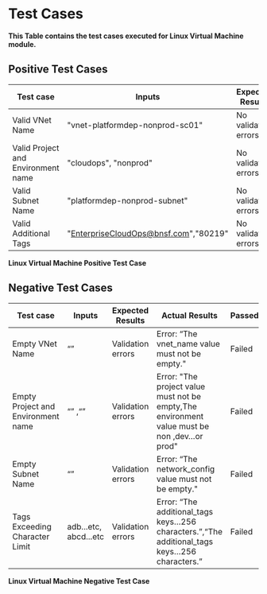  # Test Cases

**This Table contains the test cases executed for Linux Virtual Machine module.**



## Positive Test Cases
|          Test case               |             Inputs                  | Expected Results   |                    Actual Results                          |Passed/Failed|
|----------------------------------|-------------------------------------|--------------------|------------------------------------------------------------|-------------|
|Valid VNet Name                   |   "vnet-platformdep-nonprod-sc01"   |No validation errors|         "vnet-platformdep-nonprod-sc01"                    |Passed       |
|Valid Project and Environment name|       "cloudops", "nonprod"         |No validation errors|                "vm-cloudops-non"                           |Passed       |
|Valid Subnet Name                 |     "platformdep-nonprod-subnet"    |No validation errors|           "platformdep-nonprod-subnet"                     |Passed       |
|Valid Additional Tags             |"EnterpriseCloudOps@bnsf.com","80219"|No validation errors|"Owner"= "EnterpriseCloudOps@bnsf.com""CostCenter" = "80219"|Passed       |

**Linux Virtual Machine Positive Test Case**




## Negative Test Cases

|             Test case            |       Inputs        |Expected Results |                                      Actual Results                                        |Passed/Failed|
|----------------------------------|---------------------|-----------------|--------------------------------------------------------------------------------------------|-------------|
|Empty VNet Name                   |       “”            |Validation errors|Error: “The vnet_name value must not be empty."                                             |Failed       |
|Empty Project and Environment name|     “” ,“”          |Validation errors|Error: "The project value must not be empty,The environment value must be non ,dev…or prod" |Failed       |
|Empty Subnet Name                 |       “”            |Validation errors|Error: “The network_config value must not be empty."                                        |Failed       |
|Tags Exceeding Character Limit    |adb...etc, abcd...etc|Validation errors|Error: “The additional_tags keys…256 characters.”,“The additional_tags keys…256 characters.”|Failed       |

**Linux Virtual Machine Negative Test Case**
